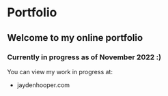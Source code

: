 # Portfolio
## Welcome to my online portfolio
### Currently in progress as of November 2022 :)

You can view my work in progress at:
* jaydenhooper.com
